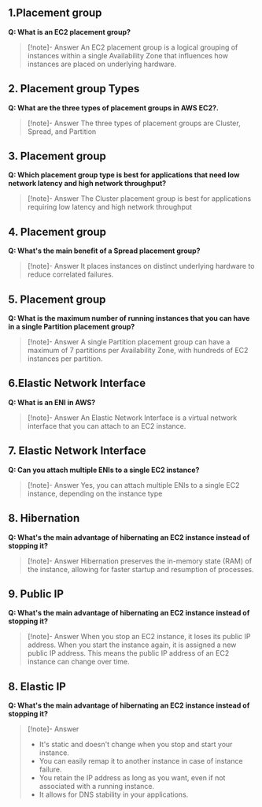 ## 1.Placement group

**Q: What is an EC2 placement group?**

> [!note]- Answer
> An EC2 placement group is a logical grouping of instances within a single Availability Zone that influences how instances are placed on underlying hardware.

## 2. Placement group Types

**Q: What are the three types of placement groups in AWS EC2?.**

> [!note]- Answer
> The three types of placement groups are Cluster, Spread, and Partition

## 3. Placement group

**Q: Which placement group type is best for applications that need low network latency and high network throughput?**

> [!note]- Answer
> The Cluster placement group is best for applications requiring low latency and high network throughput

## 4. Placement group

**Q: What's the main benefit of a Spread placement group?**

> [!note]- Answer
> It places instances on distinct underlying hardware to reduce correlated failures.


## 5. Placement group

**Q: What is the maximum number of running instances that you can have in a single Partition placement group?**

> [!note]- Answer
> A single Partition placement group can have a maximum of 7 partitions per Availability Zone, with hundreds of EC2 instances per partition.


## 6.Elastic Network Interface

**Q: What is an ENI in AWS?**

> [!note]- Answer
> An Elastic Network Interface is a virtual network interface that you can attach to an EC2 instance.

## 7. Elastic Network Interface

**Q: Can you attach multiple ENIs to a single EC2 instance?**

> [!note]- Answer
> Yes, you can attach multiple ENIs to a single EC2 instance, depending on the instance type

## 8. Hibernation

**Q: What's the main advantage of hibernating an EC2 instance instead of stopping it?**

> [!note]- Answer
> Hibernation preserves the in-memory state (RAM) of the instance, allowing for faster startup and resumption of processes.

## 9. Public IP

**Q: What's the main advantage of hibernating an EC2 instance instead of stopping it?**

> [!note]- Answer
> When you stop an EC2 instance, it loses its public IP address. When you start the instance again, it is assigned a new public IP address. This means the public IP address of an EC2 instance can change over time.

## 8. Elastic IP

**Q: What's the main advantage of hibernating an EC2 instance instead of stopping it?**

> [!note]- Answer
> - It's static and doesn't change when you stop and start your instance.
> - You can easily remap it to another instance in case of instance failure.
> - You retain the IP address as long as you want, even if not associated with a running instance.
> - It allows for DNS stability in your applications.

